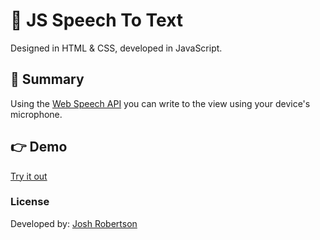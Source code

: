 # :speech_balloon: JS Speech To Text

Designed in HTML & CSS, developed in JavaScript.

## :pushpin: Summary

Using the [Web Speech API](https://developer.mozilla.org/en-US/docs/Web/API/SpeechRecognition) you can write to the view using your device's microphone.

## :point_right: Demo

[Try it out](https://joshuarobertson.github.io/speech-to-text/)

### License

Developed by: [Josh Robertson](https://github.com/JoshuaRobertson/)
